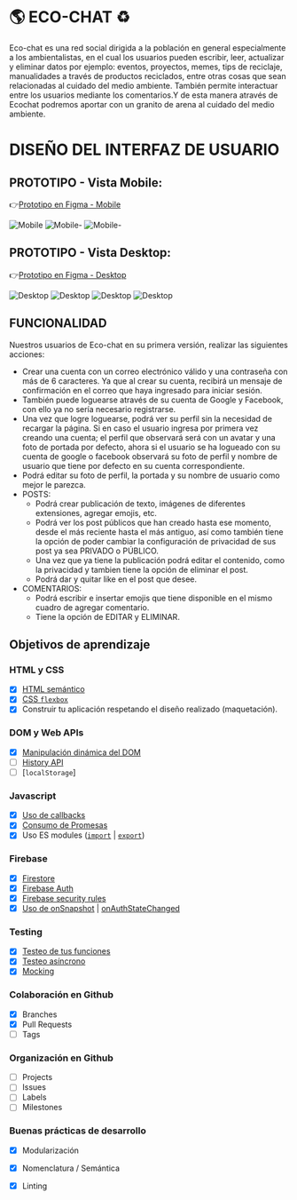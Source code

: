# 🌎 **ECO-CHAT** ♻️

Eco-chat es una red social dirigida a la población en general especialmente a los ambientalistas, en el cual los usuarios pueden escribir, leer, actualizar y eliminar datos por ejemplo: eventos, proyectos, memes, tips de reciclaje, manualidades a través de productos reciclados, entre otras cosas que sean relacionadas al cuidado del medio ambiente. También permite interactuar entre los usuarios mediante los comentarios.Y de esta manera através de Ecochat podremos aportar con un granito de arena al cuidado del medio ambiente.

# DISEÑO DEL INTERFAZ DE USUARIO
## **PROTOTIPO - Vista Mobile:**
👉[Prototipo en Figma - Mobile](https://www.figma.com/proto/bWVDAmBU9CXQ1AniODKobo/Red-social-Colors-(Copy)?node-id=24%3A18&viewport=13%2C387%2C1.3694857358932495&scaling=scale-down)

![Mobile](src/img/img-readme/inicio-sesion.png)
![Mobile-](src/img/img-readme/registrarse.png)
![Mobile-](src/img/img-readme/perfil.png)

## **PROTOTIPO - Vista Desktop:**
👉[Prototipo en Figma - Desktop](https://www.figma.com/proto/bWVDAmBU9CXQ1AniODKobo/Red-social-Colors-(Copy)?node-id=174%3A2&viewport=178%2C267%2C0.3740507662296295&scaling=contain)

![Desktop](src/img/img-readme/registrarse-d.PNG)
![Desktop](src/img/img-readme/perfil-d.PNG)
![Desktop](src/img/img-readme/publico-2.PNG)
![Desktop](src/img/img-readme/publico.PNG)

## **FUNCIONALIDAD**

Nuestros usuarios de Eco-chat en su primera versión, realizar las siguientes acciones:

- Crear una cuenta con un correo electrónico válido y una contraseña con más de 6 caracteres. Ya que al crear su cuenta, recibirá un mensaje de confirmación en el correo que haya ingresado para iniciar sesión.
- También puede loguearse através de su cuenta de Google y Facebook, con ello ya no sería necesario registrarse.
- Una vez que logre loguearse, podrá ver su perfil sin la necesidad de recargar la página. Si en caso el usuario ingresa por primera vez creando una cuenta; el perfil que observará será con un avatar y una foto de portada por defecto, ahora si el usuario se ha logueado con su cuenta de google o facebook observará su foto de perfil y nombre de usuario que tiene por defecto en su cuenta correspondiente. 
- Podrá editar su foto de perfil, la portada y su nombre de usuario como mejor le parezca.
- POSTS:
    - Podrá crear publicación de texto, imágenes de diferentes extensiones, agregar emojis, etc.
    - Podrá ver los post públicos que han creado hasta ese momento, desde el más reciente hasta el más antiguo, así como también tiene la opción de poder cambiar la configuración de privacidad de sus post ya sea PRIVADO o PÚBLICO.
    - Una vez que ya tiene la publicación podrá editar el contenido, como la privacidad y tambien tiene la   opción de eliminar el post.
    - Podrá dar y quitar like en el post que desee.
- COMENTARIOS:
    - Podrá escribir e insertar emojis que tiene disponible en el mismo cuadro de agregar comentario.
    - Tiene la opción de EDITAR y ELIMINAR.

## Objetivos de aprendizaje
### HTML y CSS

* [x] [HTML semántico](https://developer.mozilla.org/en-US/docs/Glossary/Semantics#Semantics_in_HTML)
* [x] [CSS `flexbox`](https://css-tricks.com/snippets/css/a-guide-to-flexbox/)
* [x] Construir tu aplicación respetando el diseño realizado (maquetación).

### DOM y Web APIs

* [x] [Manipulación dinámica del DOM](https://developer.mozilla.org/es/docs/Referencia_DOM_de_Gecko/Introducci%C3%B3n)
* [ ] [History API](https://developer.mozilla.org/es/docs/DOM/Manipulando_el_historial_del_navegador)
* [ ] [`localStorage`]

### Javascript

* [x] [Uso de callbacks](https://developer.mozilla.org/es/docs/Glossary/Callback_function)
* [x] [Consumo de Promesas](https://scotch.io/tutorials/javascript-promises-for-dummies#toc-consuming-promises)
* [x] Uso ES modules
([`import`](https://developer.mozilla.org/en-US/docs/Web/JavaScript/Reference/Statements/import)
| [`export`](https://developer.mozilla.org/en-US/docs/Web/JavaScript/Reference/Statements/export))

### Firebase

* [x] [Firestore](https://firebase.google.com/docs/firestore)
* [x] [Firebase Auth](https://firebase.google.com/docs/auth/web/start)
* [x] [Firebase security rules](https://firebase.google.com/docs/rules)
* [x] [Uso de onSnapshot](https://firebase.google.com/docs/firestore/query-data/listen)
| [onAuthStateChanged](https://firebase.google.com/docs/auth/web/start#set_an_authentication_state_observer_and_get_user_data)

### Testing

* [x] [Testeo de tus funciones](https://jestjs.io/docs/es-ES/getting-started)
* [x] [Testeo asíncrono](https://jestjs.io/docs/es-ES/asynchronous)
* [x] [Mocking](https://jestjs.io/docs/es-ES/manual-mocks)

### Colaboración en Github

* [x] Branches
* [x] Pull Requests
* [ ] Tags

### Organización en Github

* [ ] Projects
* [ ] Issues
* [ ] Labels
* [ ] Milestones

### Buenas prácticas de desarrollo

* [x] Modularización
* [x] Nomenclatura / Semántica
* [x] Linting

